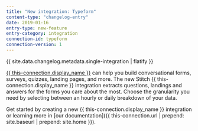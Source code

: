 ```yaml
---
title: "New integration: Typeform"
content-type: "changelog-entry"
date: 2019-01-16
entry-type: new-feature
entry-category: integration
connection-id: typeform
connection-version: 1
---
```

{{ site.data.changelog.metadata.single-integration | flatify }}

[{{ this-connection.display_name }}](https://typeform.com) can help you build conversational forms, surveys, quizzes, landing pages, and more. The new Stitch {{ this-connection.display_name }} integration extracts questions, landings and answers for the forms you care about the most. Choose the granularity you need by selecting between an hourly or daily breakdown of your data.

Get started by creating a new {{ this-connection.display_name }} integration or learning more in [our documentation]({{ this-connection.url | prepend: site.baseurl | prepend: site.home }}).